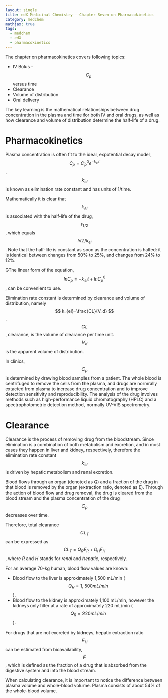 ```yaml
---
layout: single
title: edX Medicinal Chemistry - Chapter Seven on Pharmacokinetics
category: medchem
mathjax: true
tags: 
  - medchem
  - edX
  - pharmacokinetics
---
```



The chapter on pharmacokinetics covers following topics:

* IV Bolus - $$ C_{p} $$ versus time
* Clearance
* Volume of distribution
* Oral delivery

The key learning is the mathematical relationships between drug concentration in the plasma and time for both IV and oral drugs, as well as how clearance and volume of distribution determine the half-life of a drug.

# Pharmacokinetics

Plasma concentration is often fit to the ideal, expotential decay model, $$ C_p = {C_p}^0e^{-k_{el}t} $$. $$ k_{el} $$ is known as elimination rate constant and has units of 1/time.

Mathematically it is clear that $$ k_{el} $$ is associated with the half-life of the drug, $$ t_{1/2} $$, which equals $$ ln2/k_{el} $$. Note that the half-life is constant as soon as the concentration is halfed: it is identical between changes from 50% to 25%, and changes from 24% to 12%. 

GThe linear form of the equation, $$ lnC_p = -k_{el}t + ln{C_p}^0 $$, can be convenient to use.

Elimination rate constant is determined by clearance and volume of distribution, namely $$ k_{el}=\frac{CL}{V_d} $$. $$ CL $$, clearance, is the volume of clearance per time unit. $$ V_d $$ is the apparent volume of distribution.

In clinics, $$ C_p $$ is determined by drawing blood samples from a patient. The whole blood is centrifuged to remove the cells from the plasma, and drugs are normrally extacted from plasma to increase drug concentration and to improve detection sensitivity and reproducibility. The analysis of the drug involves methods such as high-performance liquid chromatography (HPLC) and a spectrophotometric detection method, normally UV-VIS spectrometry.

# Clearance

Clearance is the process of removing drug from the bloodstream. Since elimination is a combination of both metabolism and excretion, and in most cases they happen in liver and kidney, respectively, therefore the elimination rate constant $$ k_{el} $$ is driven by hepatic metabolism and renal excretion.

Blood flows through an organ (denoted as *Q*) and a fraction of the drug in that blood is removed by the organ (extraction ratio, denoted as *E*). Through the action of blood flow and drug removal, the drug is cleared from the blood stream and the plasma concentration of the drug $$ C_p $$ decreases over time.

Therefore, total clearance $$ CL_{T} $$ can be expressed as $$ CL_{T}=Q_{R}E_{R}+Q_{H}E_{H} $$, where *R* and *H* stands for *renal* and *hepatic*, respectively.

For an average 70-kg human, blood flow values are known:
* Blood flow to the liver is approximately 1,500 mL/min ($$ Q_{H} = 1,500 mL/min $$).
* Blood flow to the kidney is approximately 1,100 mL/min, however the kidneys only filter at a rate of approximately 220 mL/min ($$ Q_{R} = 220 mL/min $$).

For drugs that are not excreted by kidneys, hepatic extraction ratio $$ E_{H} $$ can be estimated from bioavailability, $$ F $$, which is defined as the fraction of a drug that is absorbed from the digestive system and into the blood stream.

When calculating clearance, it is important to notice the difference between plasma volume and whole-blood volume. Plasma consists of about 54% of the whole-blood volume.
